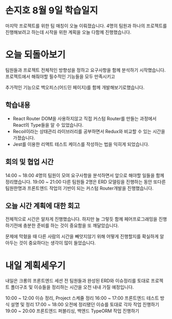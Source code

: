 # 손지호 8월 9일 학습일지

마지막 프로젝트를 위한 팀 매칭이 오늘 이뤄졌습니다. 4명의 팀원과 하나의 프로젝트를 진행해보려고 하는데 시작을 위한 계획을 오늘 다함께 진행했습니다.

# 오늘 되돌아보기

팀원들과 프로젝트 전체적인 방향성을 정하고 요구사항을 함께 분석하기 시작했습니다. 프로젝트에서 해줘야할 필수적인 기능들을 모두 만족시키고

추가적인 기능으로 백오피스(어드민 페이지)를 함께 개발해보기로했습니다.

## 학습내용

- React Router DOM을 사용하지않고 직접 커스텀 Router를 만들는 과정에서 React의 Type들을 알 수 있었습니다.
- Recoil이라는 상태관리 라이브러리를 공부하면서 Redux와 비교할 수 있는 시간을 가졌습니다.
- Jest를 이용한 리액트 테스트 케이스를 작성하는 법을 익히게 되었습니다.

## 회의 및 협업 시간

14:00 ~ 18:00 4명의 팀원이 모여 요구사항을 분석하면서 앞으로 해야할 일들을 함께 정리했습니다.
19:00 ~ 21:00 다른 팀원들 2명은 ERD 모델링을 진행하는 동안 또다른 팀원한명과 프론트엔드 작업의 기반이 되는 커스텀 Router개발을 진행했습니다.

## 오늘 시간 계획에 대한 회고

전체적으로 시간은 알차게 진행했습니다. 하지만 늘 그렇듯 함께 페어프로그래밍을 진행하기전에 충분한 준비를 하는 것이 중요함을 또 깨달았습니다.

문제에 막혔을 때 다른 사람의 시간을 빼앗지않기 위해 어떻게 진행할지를 확실하게 알아두는 것이 중요하다는 생각이 많이 들었습니다.

# 내일 계획세우기

내일은 크롱의 프론트엔드 세션 전 팀원들과 완성된 ERD와 이슈정리를 토대로 프로젝트 폴더구조 및 이슈들을 정리하는 시간을 오전 내내 가질 예정입니다.

10:00 ~ 12:00 이슈 정리, Project 스케쥴 정리
16:00 ~ 17:00 프론트엔드 테스트 방식 설명 및 정리
17:00 ~ 18:00 오전에 정리됐던 이슈를 토대로 각자 작업 진행하기
19:00 ~ 20:00 프론트엔드 퍼블리싱, 백엔드 TypeORM 작업 진행하기

